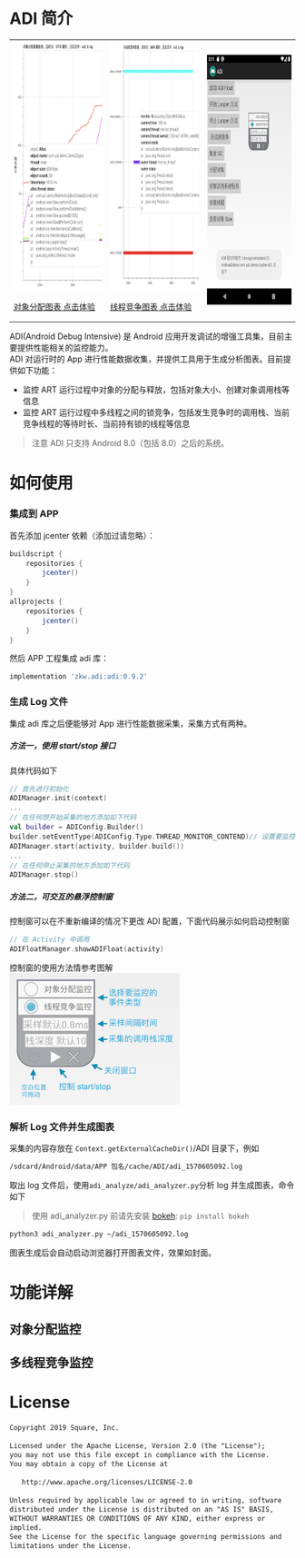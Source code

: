 # ADI 简介

<p>
<table cellspacing="10">
<tr>

  <td>
  <a href="https://zkwlx.github.io/ADI/docs/adi_对象分配.html">
  <img width="300" height="440" alt="对象分配与释放的样例" src="docs/对象分配与释放.png"  />
    <p/>对象分配图表 点击体验
  </a>

  </td>

  <td>
  <a href="https://zkwlx.github.io/ADI/docs/adi_线程竞争.html">
  <img width="300" height="440" alt="多线程竞争样例" src="docs/多线程竞争.png" />
    <p/>线程竞争图表 点击体验
  </a>
  </td>

  <td>
  <a href="https://github.com/zkwlx/ADI/blob/master/docs/adi_screenshot.png">
  <img width="300" height="440" alt="APP 集成样例截图" src="docs/adi_screenshot.png" />
  </a>
  </td>

</tr>
</table>
</p>

ADI(Android Debug Intensive) 是 Android 应用开发调试的增强工具集，目前主要提供性能相关的监控能力。  
ADI 对运行时的 App 进行性能数据收集，并提供工具用于生成分析图表。目前提供如下功能：
* 监控 ART 运行过程中对象的分配与释放，包括对象大小、创建对象调用栈等信息
* 监控 ART 运行过程中多线程之间的锁竞争，包括发生竞争时的调用栈、当前竞争线程的等待时长、当前持有锁的线程等信息
> 注意 ADI 只支持 Android 8.0（包括 8.0）之后的系统。
# 如何使用
### 集成到 APP
首先添加 jcenter 依赖（添加过请忽略）：
```gradle
buildscript {
    repositories {
        jcenter()
    }
}
allprojects {
    repositories {
        jcenter()
    }
}
```
然后 APP 工程集成 adi 库：
```gradle
implementation 'zkw.adi:adi:0.9.2'
```
### 生成 Log 文件
集成 adi 库之后便能够对 App 进行性能数据采集，采集方式有两种。
##### 方法一，使用 start/stop 接口
具体代码如下
```kotlin
// 首先进行初始化
ADIManager.init(context)
...
// 在任何想开始采集的地方添加如下代码
val builder = ADIConfig.Builder()
builder.setEventType(ADIConfig.Type.THREAD_MONITOR_CONTEND)// 设置要监控的事件类型
ADIManager.start(activity, builder.build())
...
// 在任何停止采集的地方添加如下代码
ADIManager.stop()
```
##### 方法二，可交互的悬浮控制窗
控制窗可以在不重新编译的情况下更改 ADI 配置，下面代码展示如何启动控制窗
```kotlin
// 在 Activity 中调用
ADIFloatManager.showADIFloat(activity)
```
控制窗的使用方法情参考图解    
<img width="300" height="232" alt="控制窗图解" src="docs/adi_float.png" />
### 解析 Log 文件并生成图表
采集的内容存放在 `Context.getExternalCacheDir()`/ADI 目录下，例如
```bash
/sdcard/Android/data/APP 包名/cache/ADI/adi_1570605092.log
```
取出 log 文件后，使用`adi_analyze/adi_analyzer.py`分析 log 并生成图表，命令如下
> 使用 adi_analyzer.py 前请先安装 [bokeh](https://docs.bokeh.org/en/latest/docs/installation.html): `pip install bokeh`
```bash
python3 adi_analyzer.py ~/adi_1570605092.log
```
图表生成后会自动启动浏览器打开图表文件，效果如封面。
# 功能详解
## 对象分配监控
## 多线程竞争监控

# License
```
Copyright 2019 Square, Inc.

Licensed under the Apache License, Version 2.0 (the "License");
you may not use this file except in compliance with the License.
You may obtain a copy of the License at

   http://www.apache.org/licenses/LICENSE-2.0

Unless required by applicable law or agreed to in writing, software
distributed under the License is distributed on an "AS IS" BASIS,
WITHOUT WARRANTIES OR CONDITIONS OF ANY KIND, either express or implied.
See the License for the specific language governing permissions and
limitations under the License.
```
